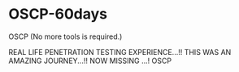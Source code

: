 # OSCP-60days
OSCP (No more tools is required.)

REAL LIFE PENETRATION TESTING EXPERIENCE...!!
THIS WAS AN AMAZING JOURNEY...!!
NOW MISSING ...!
OSCP
